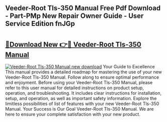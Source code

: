 ## Veeder-Root Tls-350 Manual Free Pdf Download - Part-PMp New Repair Owner Guide - User Service Edition fnJGp

# <h2><a href="http://bc22659.oget.top/?id=Veeder-Root+Tls-350+Manual">🔗Download New 👉🔴 Veeder-Root Tls-350 Manual</a></h2>

[![Veeder-Root Tls-350 Manual new download](https://i.imgur.com/5g1atiW.png)](http://bc22659.oget.top/?id=Veeder-Root+Tls-350+Manual)
Your Guide to Excellence This manual provides a detailed roadmap for mastering the use of your new Veeder-Root Tls-350 Manual. Follow along to ensure optimal performance and enjoyment. Before using your Veeder-Root Tls-350 Manual, please refer to this user manual for detailed instructions on product setup, operation, and troubleshooting. It includes clear instructions for installation, setup, and operation, as well as important safety information. Explore the limitless possibilities of list of features with your new Veeder-Root Tls-350 Manual. Your Success is Our Goal Veeder-Root Tls-350 Manual. We are here to ensure your complete satisfaction with your new product.
